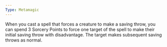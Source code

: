 ```yaml
---
Type: Metamagic
---
```

When you cast a spell that forces a creature to make a saving throw, you can spend 3 Sorcery Points to force one target of the spell to make their initial saving throw with disadvantage. The target makes subsequent saving throws as normal.